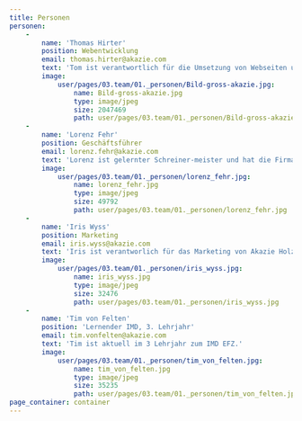 ```yaml
---
title: Personen
personen:
    -
        name: 'Thomas Hirter'
        position: Webentwicklung
        email: thomas.hirter@akazie.com
        text: 'Tom ist verantwortlich für die Umsetzung von Webseiten und Erstellung von Produktkonfigurationen'
        image:
            user/pages/03.team/01._personen/Bild-gross-akazie.jpg:
                name: Bild-gross-akazie.jpg
                type: image/jpeg
                size: 2047469
                path: user/pages/03.team/01._personen/Bild-gross-akazie.jpg
    -
        name: 'Lorenz Fehr'
        position: Geschäftsführer
        email: lorenz.fehr@akazie.com
        text: 'Lorenz ist gelernter Schreiner-meister und hat die Firma im Jahr 2004 gegründet. Und besitzt nun schon 20 Jahre Berufs-erfahrung.'
        image:
            user/pages/03.team/01._personen/lorenz_fehr.jpg:
                name: lorenz_fehr.jpg
                type: image/jpeg
                size: 49792
                path: user/pages/03.team/01._personen/lorenz_fehr.jpg
    -
        name: 'Iris Wyss'
        position: Marketing
        email: iris.wyss@akazie.com
        text: 'Iris ist verantworlich für das Marketing von Akazie Holz. Und berät Sie auch gerne wenn sie Fragen bezüglich des Design haben.'
        image:
            user/pages/03.team/01._personen/iris_wyss.jpg:
                name: iris_wyss.jpg
                type: image/jpeg
                size: 32476
                path: user/pages/03.team/01._personen/iris_wyss.jpg
    -
        name: 'Tim von Felten'
        position: 'Lernender IMD, 3. Lehrjahr'
        email: tim.vonfelten@akazie.com
        text: 'Tim ist aktuell im 3 Lehrjahr zum IMD EFZ.'
        image:
            user/pages/03.team/01._personen/tim_von_felten.jpg:
                name: tim_von_felten.jpg
                type: image/jpeg
                size: 35235
                path: user/pages/03.team/01._personen/tim_von_felten.jpg
page_container: container
---
```


